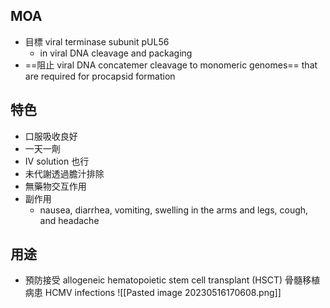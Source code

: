 ## MOA
- 目標 viral terminase subunit pUL56
	- in viral DNA cleavage and packaging
- ==阻止 viral DNA concatemer cleavage to monomeric genomes== that are required for procapsid formation
## 特色
- 口服吸收良好
- 一天一劑
- IV solution 也行
- 未代謝透過膽汁排除
- 無藥物交互作用
- 副作用
	- nausea, diarrhea, vomiting, swelling in the arms and legs, cough, and headache
## 用途
- 預防接受 allogeneic hematopoietic stem cell transplant (HSCT) 骨髓移植病患 HCMV infections
![[Pasted image 20230516170608.png]]